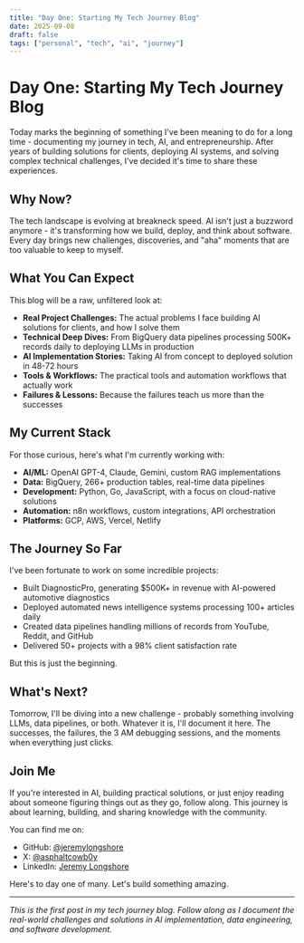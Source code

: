 ```yaml
---
title: "Day One: Starting My Tech Journey Blog"
date: 2025-09-08
draft: false
tags: ["personal", "tech", "ai", "journey"]
---
```


# Day One: Starting My Tech Journey Blog

Today marks the beginning of something I've been meaning to do for a long time - documenting my journey in tech, AI, and entrepreneurship. After years of building solutions for clients, deploying AI systems, and solving complex technical challenges, I've decided it's time to share these experiences.

## Why Now?

The tech landscape is evolving at breakneck speed. AI isn't just a buzzword anymore - it's transforming how we build, deploy, and think about software. Every day brings new challenges, discoveries, and "aha" moments that are too valuable to keep to myself.

## What You Can Expect

This blog will be a raw, unfiltered look at:

- **Real Project Challenges:** The actual problems I face building AI solutions for clients, and how I solve them
- **Technical Deep Dives:** From BigQuery data pipelines processing 500K+ records daily to deploying LLMs in production
- **AI Implementation Stories:** Taking AI from concept to deployed solution in 48-72 hours
- **Tools & Workflows:** The practical tools and automation workflows that actually work
- **Failures & Lessons:** Because the failures teach us more than the successes

## My Current Stack

For those curious, here's what I'm currently working with:

- **AI/ML:** OpenAI GPT-4, Claude, Gemini, custom RAG implementations
- **Data:** BigQuery, 266+ production tables, real-time data pipelines
- **Development:** Python, Go, JavaScript, with a focus on cloud-native solutions
- **Automation:** n8n workflows, custom integrations, API orchestration
- **Platforms:** GCP, AWS, Vercel, Netlify

## The Journey So Far

I've been fortunate to work on some incredible projects:

- Built DiagnosticPro, generating $500K+ in revenue with AI-powered automotive diagnostics
- Deployed automated news intelligence systems processing 100+ articles daily
- Created data pipelines handling millions of records from YouTube, Reddit, and GitHub
- Delivered 50+ projects with a 98% client satisfaction rate

But this is just the beginning.

## What's Next?

Tomorrow, I'll be diving into a new challenge - probably something involving LLMs, data pipelines, or both. Whatever it is, I'll document it here. The successes, the failures, the 3 AM debugging sessions, and the moments when everything just clicks.

## Join Me

If you're interested in AI, building practical solutions, or just enjoy reading about someone figuring things out as they go, follow along. This journey is about learning, building, and sharing knowledge with the community.

You can find me on:
- GitHub: [@jeremylongshore](https://github.com/jeremylongshore)
- X: [@asphaltcowb0y](https://x.com/asphaltcowb0y)
- LinkedIn: [Jeremy Longshore](https://linkedin.com/in/jeremylongshore)

Here's to day one of many. Let's build something amazing.

---

*This is the first post in my tech journey blog. Follow along as I document the real-world challenges and solutions in AI implementation, data engineering, and software development.*